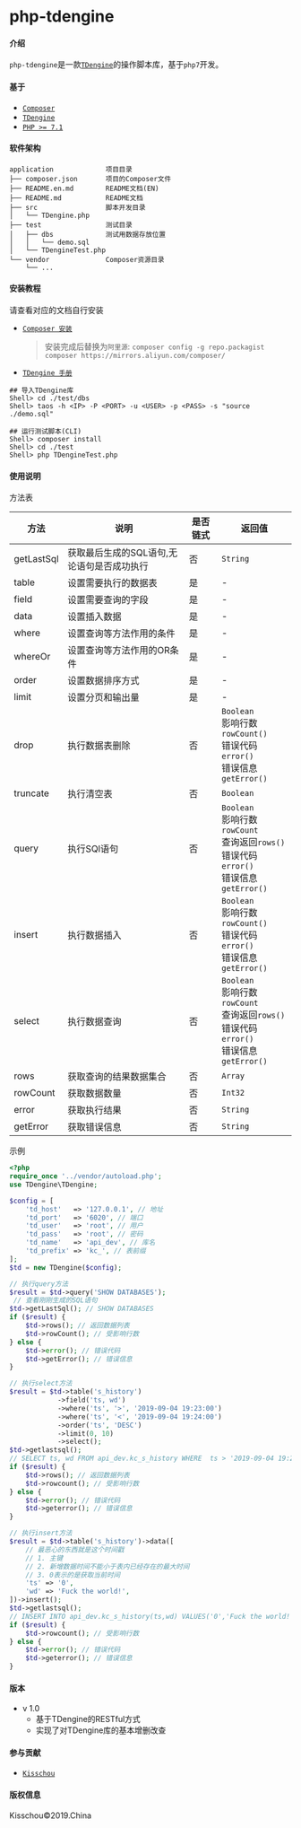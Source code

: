 # php-tdengine

#### 介绍
`php-tdengine`是一款[`TDengine`](https://www.taosdata.com/cn/documentation/)的操作脚本库，基于`php7`开发。

#### 基于
* [`Composer`](https://pkg.phpcomposer.com)
* [`TDengine`](https://www.taosdata.com)
* [`PHP >= 7.1`](https://www.php.net)

#### 软件架构
```
application             项目目录
├── composer.json       项目的Composer文件
├── README.en.md        README文档(EN)
├── README.md           README文档
├── src                 脚本开发目录
│   └── TDengine.php
├── test                测试目录
│   ├── dbs             测试用数据存放位置
│   │   └── demo.sql
│   └── TDengineTest.php
└── vendor              Composer资源目录
    └── ...
```

#### 安装教程
请查看对应的文档自行安装
* [`Composer 安装`](https://pkg.phpcomposer.com)
    > 安装完成后替换为`阿里源`:
    > `composer config -g repo.packagist composer https://mirrors.aliyun.com/composer/`

* [`TDengine 手册`](https://www.taosdata.com/cn/getting-started/#%E5%BF%AB%E9%80%9F%E4%B8%8A%E6%89%8B)
```
## 导入TDengine库
Shell> cd ./test/dbs
Shell> taos -h <IP> -P <PORT> -u <USER> -p <PASS> -s "source ./demo.sql"

## 运行测试脚本(CLI)
Shell> composer install
Shell> cd ./test
Shell> php TDengineTest.php
```


#### 使用说明

方法表

方法|说明|是否链式|返回值
--|--|--|--
getLastSql|获取最后生成的SQL语句,无论语句是否成功执行|否|`String`
table|设置需要执行的数据表|是|-
field|设置需要查询的字段|是|-
data|设置插入数据|是|-
where|设置查询等方法作用的条件|是|-
whereOr|设置查询等方法作用的OR条件|是|-
order|设置数据排序方式|是|-
limit|设置分页和输出量|是|-
drop|执行数据表删除|否|`Boolean`<br />影响行数`rowCount()`<br />错误代码`error()`<br />错误信息`getError()`
truncate|执行清空表|否|`Boolean`
query|执行SQl语句|否|`Boolean`<br />影响行数`rowCount`<br />查询返回`rows()`<br />错误代码`error()`<br />错误信息`getError()`
insert|执行数据插入|否|`Boolean`<br />影响行数`rowCount()`<br />错误代码`error()`<br />错误信息`getError()`
select|执行数据查询|否|`Boolean`<br />影响行数`rowCount`<br />查询返回`rows()`<br />错误代码`error()`<br />错误信息`getError()`
rows|获取查询的结果数据集合|否|`Array`
rowCount|获取数据数量|否|`Int32`
error|获取执行结果|否|`String`
getError|获取错误信息|否|`String`

示例
```php
<?php
require_once '../vendor/autoload.php';
use TDengine\TDengine;

$config = [
    'td_host'   => '127.0.0.1', // 地址
    'td_port'   => '6020', // 端口
    'td_user'   => 'root', // 用户
    'td_pass'   => 'root', // 密码
    'td_name'   => 'api_dev', // 库名
    'td_prefix' => 'kc_', // 表前缀
];
$td = new TDengine($config);

// 执行query方法
$result = $td->query('SHOW DATABASES');
 // 查看刚刚生成的SQL语句
$td->getLastSql(); // SHOW DATABASES
if ($result) {
    $td->rows(); // 返回数据列表
    $td->rowCount(); // 受影响行数
} else {
    $td->error(); // 错误代码
    $td->getError(); // 错误信息
}

// 执行select方法
$result = $td->table('s_history')
            ->field('ts, wd')
            ->where('ts', '>', '2019-09-04 19:23:00')
            ->where('ts', '<', '2019-09-04 19:24:00')
            ->order('ts', 'DESC')
            ->limit(0, 10)
            ->select();
$td->getlastsql(); 
// SELECT ts, wd FROM api_dev.kc_s_history WHERE  ts > '2019-09-04 19:23:00'  AND  ts < '2019-09-04 19:24:00'  ORDER BY ts DESC LIMIT 10
if ($result) {
    $td->rows(); // 返回数据列表
    $td->rowcount(); // 受影响行数
} else {
    $td->error(); // 错误代码
    $td->geterror(); // 错误信息
}

// 执行insert方法
$result = $td->table('s_history')->data([
    // 最恶心的东西就是这个时间戳
    // 1. 主键
    // 2. 新增数据时间不能小于表内已经存在的最大时间
    // 3. 0表示的是获取当前时间
    'ts' => '0',
    'wd' => 'Fuck the world!',
])->insert();
$td->getlastsql();
// INSERT INTO api_dev.kc_s_history(ts,wd) VALUES('0','Fuck the world!')
if ($result) {
    $td->rowcount(); // 受影响行数
} else {
    $td->error(); // 错误代码
    $td->geterror(); // 错误信息
}
```

#### 版本
* v 1.0
    * 基于TDengine的RESTful方式
    * 实现了对TDengine库的基本增删改查

#### 参与贡献
* [`Kisschou`](http://www.kisschou.com)

#### 版权信息
Kisschou&copy;2019.China

